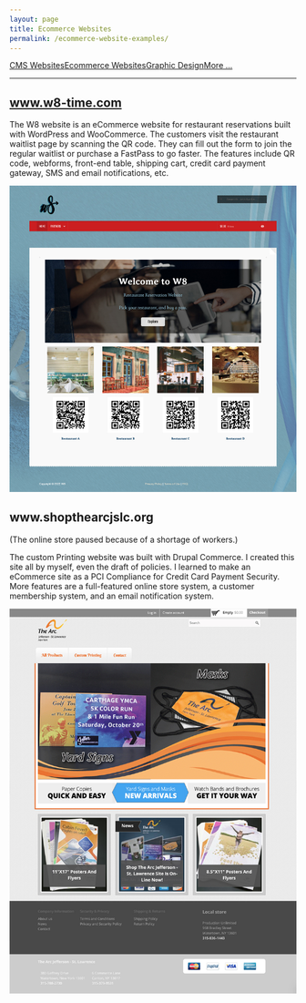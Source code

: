 ```yaml
---
layout: page
title: Ecommerce Websites
permalink: /ecommerce-website-examples/
---
```


<div class="submenuright">
   <p><a href="/regular-website-examples/">CMS Websites</a><a href="/ecommerce-website-examples/">Ecommerce Websites</a><a href="/graphic-design-examples/">Graphic Design</a><a href="/more-examples/">More ...</a></p>
</div>

<div class="submenurighthr">
   <hr>
</div>

<div class="gridlayoutthird">
    <h2><a href="https://www.w8-time.com" target="_blank">www.w8-time.com</a></h2>
</div>

The W8 website is an eCommerce website for restaurant reservations built with WordPress and WooCommerce. The customers visit the restaurant waitlist page by scanning the QR code. They can fill out the form to join the regular waitlist or purchase a FastPass to go faster. The features include QR code, webforms, front-end table, shipping cart, credit card payment gateway, SMS and email notifications, etc.

[![Site Home](/images/w8-time.jpg "w8-time.com Home")](https://www.w8-time.com)

<div class="gridlayoutthird">
    <h2>www.shopthearcjslc.org</h2>
    <p>(The online store paused because of a shortage of workers.)</p>
</div>

The custom Printing website was built with Drupal Commerce. I created this site all by myself, even the draft of policies. I learned to make an eCommerce site as a PCI Compliance for Credit Card Payment Security. More features are a full-featured online store system, a customer membership system, and an email notification system. 

![Site Home](/images/goalHome.jpg "shopthearcjslc.org Home")
